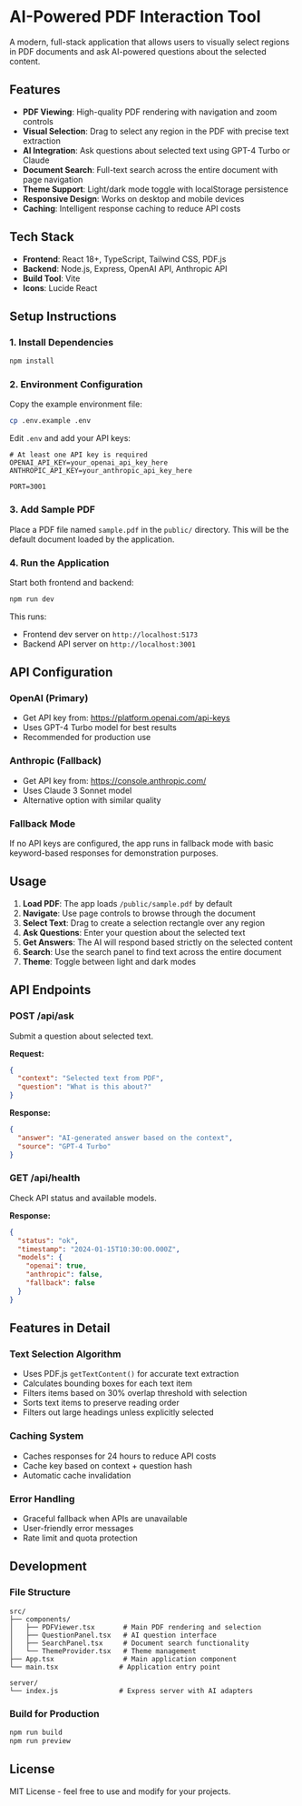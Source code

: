 # AI-Powered PDF Interaction Tool

A modern, full-stack application that allows users to visually select regions in PDF documents and ask AI-powered questions about the selected content.

## Features

- **PDF Viewing**: High-quality PDF rendering with navigation and zoom controls
- **Visual Selection**: Drag to select any region in the PDF with precise text extraction
- **AI Integration**: Ask questions about selected text using GPT-4 Turbo or Claude
- **Document Search**: Full-text search across the entire document with page navigation
- **Theme Support**: Light/dark mode toggle with localStorage persistence
- **Responsive Design**: Works on desktop and mobile devices
- **Caching**: Intelligent response caching to reduce API costs

## Tech Stack

- **Frontend**: React 18+, TypeScript, Tailwind CSS, PDF.js
- **Backend**: Node.js, Express, OpenAI API, Anthropic API
- **Build Tool**: Vite
- **Icons**: Lucide React

## Setup Instructions

### 1. Install Dependencies

```bash
npm install
```

### 2. Environment Configuration

Copy the example environment file:
```bash
cp .env.example .env
```

Edit `.env` and add your API keys:
```env
# At least one API key is required
OPENAI_API_KEY=your_openai_api_key_here
ANTHROPIC_API_KEY=your_anthropic_api_key_here

PORT=3001
```

### 3. Add Sample PDF

Place a PDF file named `sample.pdf` in the `public/` directory. This will be the default document loaded by the application.

### 4. Run the Application

Start both frontend and backend:
```bash
npm run dev
```

This runs:
- Frontend dev server on `http://localhost:5173`
- Backend API server on `http://localhost:3001`

## API Configuration

### OpenAI (Primary)
- Get API key from: https://platform.openai.com/api-keys
- Uses GPT-4 Turbo model for best results
- Recommended for production use

### Anthropic (Fallback)
- Get API key from: https://console.anthropic.com/
- Uses Claude 3 Sonnet model
- Alternative option with similar quality

### Fallback Mode
If no API keys are configured, the app runs in fallback mode with basic keyword-based responses for demonstration purposes.

## Usage

1. **Load PDF**: The app loads `/public/sample.pdf` by default
2. **Navigate**: Use page controls to browse through the document
3. **Select Text**: Drag to create a selection rectangle over any region
4. **Ask Questions**: Enter your question about the selected text
5. **Get Answers**: The AI will respond based strictly on the selected content
6. **Search**: Use the search panel to find text across the entire document
7. **Theme**: Toggle between light and dark modes

## API Endpoints

### POST /api/ask
Submit a question about selected text.

**Request:**
```json
{
  "context": "Selected text from PDF",
  "question": "What is this about?"
}
```

**Response:**
```json
{
  "answer": "AI-generated answer based on the context",
  "source": "GPT-4 Turbo"
}
```

### GET /api/health
Check API status and available models.

**Response:**
```json
{
  "status": "ok",
  "timestamp": "2024-01-15T10:30:00.000Z",
  "models": {
    "openai": true,
    "anthropic": false,
    "fallback": false
  }
}
```

## Features in Detail

### Text Selection Algorithm
- Uses PDF.js `getTextContent()` for accurate text extraction
- Calculates bounding boxes for each text item
- Filters items based on 30% overlap threshold with selection
- Sorts text items to preserve reading order
- Filters out large headings unless explicitly selected

### Caching System
- Caches responses for 24 hours to reduce API costs
- Cache key based on context + question hash
- Automatic cache invalidation

### Error Handling
- Graceful fallback when APIs are unavailable
- User-friendly error messages
- Rate limit and quota protection

## Development

### File Structure
```
src/
├── components/
│   ├── PDFViewer.tsx       # Main PDF rendering and selection
│   ├── QuestionPanel.tsx   # AI question interface
│   ├── SearchPanel.tsx     # Document search functionality
│   └── ThemeProvider.tsx   # Theme management
├── App.tsx                 # Main application component
└── main.tsx               # Application entry point

server/
└── index.js               # Express server with AI adapters
```

### Build for Production
```bash
npm run build
npm run preview
```

## License

MIT License - feel free to use and modify for your projects.